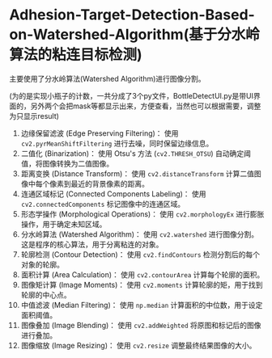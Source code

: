 # Adhesion-Target-Detection-Based-on-Watershed-Algorithm(基于分水岭算法的粘连目标检测)

主要使用了分水岭算法(Watershed Algorithm)进行图像分割。

(为的是实现小瓶子的计数，一共分成了3个py文件，BottleDetectUI.py是带UI界面的，另外两个会把mask等都显示出来，方便查看，当然也可以根据需要，调整为只显示result)

1. 边缘保留滤波 (Edge Preserving Filtering)：
   使用 `cv2.pyrMeanShiftFiltering` 进行去噪，同时保留边缘信息。
2. 二值化 (Binarization)：
   使用 Otsu's 方法 (`cv2.THRESH_OTSU`) 自动确定阈值，将图像转换为二值图像。
3. 距离变换 (Distance Transform)：
   使用 `cv2.distanceTransform` 计算二值图像中每个像素到最近的背景像素的距离。
4. 连通区域标记 (Connected Components Labeling)：
   使用 `cv2.connectedComponents` 标记图像中的连通区域。
5. 形态学操作 (Morphological Operations)：
   使用 `cv2.morphologyEx` 进行膨胀操作，用于确定未知区域。
6. 分水岭算法 (Watershed Algorithm)：
   使用 `cv2.watershed` 进行图像分割。这是程序的核心算法，用于分离粘连的对象。
7. 轮廓检测 (Contour Detection)：
   使用 `cv2.findContours` 检测分割后的每个对象的轮廓。
8. 面积计算 (Area Calculation)：
   使用 `cv2.contourArea` 计算每个轮廓的面积。
9. 图像矩计算 (Image Moments)：
   使用 `cv2.moments` 计算轮廓的矩，用于找到轮廓的中心点。
10. 中值滤波 (Median Filtering)：
    使用 `np.median` 计算面积的中位数，用于设定面积阈值。
11. 图像叠加 (Image Blending)：
    使用 `cv2.addWeighted` 将原图和标记后的图像进行叠加。
12. 图像缩放 (Image Resizing)：
    使用 `cv2.resize` 调整最终结果图像的大小。
